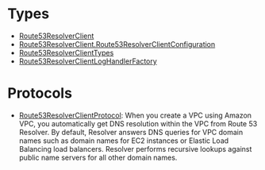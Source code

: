 # Types

  - [Route53ResolverClient](/aws-sdk-swift/reference/0.x/AWSRoute53Resolver/Route53ResolverClient)
  - [Route53ResolverClient.Route53ResolverClientConfiguration](/aws-sdk-swift/reference/0.x/AWSRoute53Resolver/Route53ResolverClient_Route53ResolverClientConfiguration)
  - [Route53ResolverClientTypes](/aws-sdk-swift/reference/0.x/AWSRoute53Resolver/Route53ResolverClientTypes)
  - [Route53ResolverClientLogHandlerFactory](/aws-sdk-swift/reference/0.x/AWSRoute53Resolver/Route53ResolverClientLogHandlerFactory)

# Protocols

  - [Route53ResolverClientProtocol](/aws-sdk-swift/reference/0.x/AWSRoute53Resolver/Route53ResolverClientProtocol):
    When you create a VPC using Amazon VPC, you automatically get DNS resolution within the VPC
    from Route 53 Resolver. By default, Resolver answers DNS queries for VPC domain names
    such as domain names for EC2 instances or Elastic Load Balancing load balancers.
    Resolver performs recursive lookups against public name servers for all other domain
    names.
